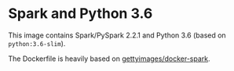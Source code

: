 # Spark and Python 3.6

This image contains Spark/PySpark 2.2.1 and Python 3.6 (based on `python:3.6-slim`).

The Dockerfile is heavily based on [gettyimages/docker-spark](https://github.com/gettyimages/docker-spark/tree/2.2.1-hadoop-2.8).
